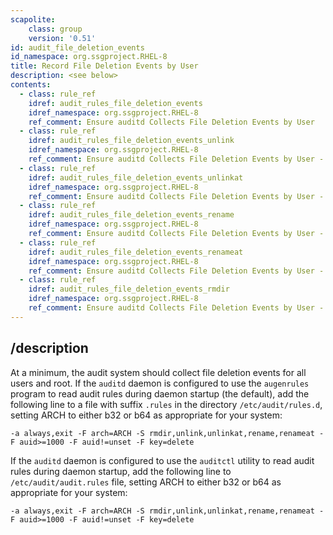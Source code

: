 ```yaml
---
scapolite:
    class: group
    version: '0.51'
id: audit_file_deletion_events
id_namespace: org.ssgproject.RHEL-8
title: Record File Deletion Events by User
description: <see below>
contents:
  - class: rule_ref
    idref: audit_rules_file_deletion_events
    idref_namespace: org.ssgproject.RHEL-8
    ref_comment: Ensure auditd Collects File Deletion Events by User
  - class: rule_ref
    idref: audit_rules_file_deletion_events_unlink
    idref_namespace: org.ssgproject.RHEL-8
    ref_comment: Ensure auditd Collects File Deletion Events by User - unlin ...
  - class: rule_ref
    idref: audit_rules_file_deletion_events_unlinkat
    idref_namespace: org.ssgproject.RHEL-8
    ref_comment: Ensure auditd Collects File Deletion Events by User - unlin ...
  - class: rule_ref
    idref: audit_rules_file_deletion_events_rename
    idref_namespace: org.ssgproject.RHEL-8
    ref_comment: Ensure auditd Collects File Deletion Events by User - renam ...
  - class: rule_ref
    idref: audit_rules_file_deletion_events_renameat
    idref_namespace: org.ssgproject.RHEL-8
    ref_comment: Ensure auditd Collects File Deletion Events by User - renam ...
  - class: rule_ref
    idref: audit_rules_file_deletion_events_rmdir
    idref_namespace: org.ssgproject.RHEL-8
    ref_comment: Ensure auditd Collects File Deletion Events by User - rmdir
---
```



## /description

At
a minimum, the audit system should collect file deletion events for all
users and root. If the `auditd` daemon is configured to use the
`augenrules` program to read audit rules during daemon startup (the
default), add the following line to a file with suffix `.rules` in the
directory `/etc/audit/rules.d`, setting ARCH to either b32 or b64 as
appropriate for your system:

``` 
-a always,exit -F arch=ARCH -S rmdir,unlink,unlinkat,rename,renameat -F auid>=1000 -F auid!=unset -F key=delete
```

If the `auditd` daemon is configured to use the `auditctl` utility to
read audit rules during daemon startup, add the following line to
`/etc/audit/audit.rules` file, setting ARCH to either b32 or b64 as
appropriate for your system:

``` 
-a always,exit -F arch=ARCH -S rmdir,unlink,unlinkat,rename,renameat -F auid>=1000 -F auid!=unset -F key=delete
```

